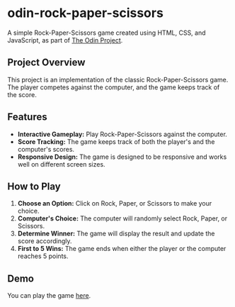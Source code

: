 # odin-rock-paper-scissors

A simple Rock-Paper-Scissors game created using HTML, CSS, and JavaScript, as part of [The Odin Project](https://www.theodinproject.com/about).

## Project Overview

This project is an implementation of the classic Rock-Paper-Scissors game. The player competes against the computer, and the game keeps track of the score.

## Features

- **Interactive Gameplay:** Play Rock-Paper-Scissors against the computer.
- **Score Tracking:** The game keeps track of both the player's and the computer's scores.
- **Responsive Design:** The game is designed to be responsive and works well on different screen sizes.

## How to Play

1. **Choose an Option:** Click on Rock, Paper, or Scissors to make your choice.
2. **Computer's Choice:** The computer will randomly select Rock, Paper, or Scissors.
3. **Determine Winner:** The game will display the result and update the score accordingly.
4. **First to 5 Wins:** The game ends when either the player or the computer reaches 5 points.

## Demo

You can play the game [here](https://everesh.github.io/odin-rock-paper-scissors/).

